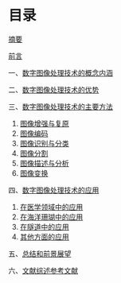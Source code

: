 # 目录

[摘要](zhai-yao.md)

[前言](qian-yan.md)

一、[数字图像处理技术的概念内涵](shu-zi-tu-xiang-chu-li-ji-shu-de-gai-nian-nei-han.md)

二、[数字图像处理技术的优势](shu-zi-tu-xiang-chu-li-ji-shu-de-you-shi.md)

三、[数字图像处理技术的主要方法](shu-zi-tu-xiang-chu-li-ji-shu-de-zhu-yao-fang-fa.md)

1. [图像增强与复原](shu-zi-tu-xiang-chu-li-ji-shu-de-zhu-yao-fang-fa-1/tu-xiang-zeng-qiang-yu-fu-yuan.md)
2. [图像编码](shu-zi-tu-xiang-chu-li-ji-shu-de-zhu-yao-fang-fa-1/tu-xiang-bian-ma.md)
3. [图像识别与分类](shu-zi-tu-xiang-chu-li-ji-shu-de-zhu-yao-fang-fa-1/tu-xiang-shi-bie-yu-fen-lei.md)
4. [图像分割](shu-zi-tu-xiang-chu-li-ji-shu-de-zhu-yao-fang-fa-1/tu-xiang-fen-ge.md)
5. [图像描述与分析](shu-zi-tu-xiang-chu-li-ji-shu-de-zhu-yao-fang-fa-1/tu-xiang-miao-shu-yu-fen-xi.md)
6. [图像变换](shu-zi-tu-xiang-chu-li-ji-shu-de-zhu-yao-fang-fa-1/tu-xiang-bian-huan.md)

四、[数字图像处理技术的应用](shu-zi-tu-xiang-chu-li-ji-shu-de-ying-yong.md)

1. [在医学领域中的应用](shu-zi-tu-xiang-chu-li-ji-shu-de-ying-yong-1/zai-yi-xue-ling-yu-zhong-de-ying-yong/)
2. [在海洋珊瑚中的应用](shu-zi-tu-xiang-chu-li-ji-shu-de-ying-yong-1/zai-hai-yang-shan-hu-zhong-de-ying-yong.md)
3. [在隧道中的应用](shu-zi-tu-xiang-chu-li-ji-shu-de-ying-yong-1/zai-sui-dao-zhong-de-ying-yong.md)
4. [其他方面的应用](shu-zi-tu-xiang-chu-li-ji-shu-de-ying-yong-1/qi-ta-fang-mian-de-ying-yong.md)

五、[总结和前景展望](zong-jie-he-qian-jing-zhan-wang.md)

六、[文献综述参考文献](wen-xian-zong-shu-can-kao-wen-xian.md)



